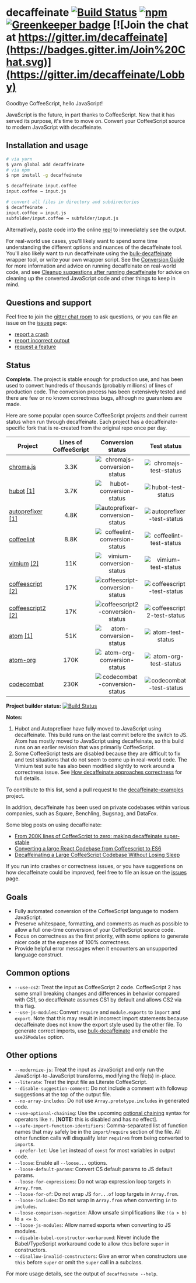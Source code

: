 # decaffeinate [![Build Status](https://travis-ci.org/decaffeinate/decaffeinate.svg?branch=master)](https://travis-ci.org/decaffeinate/decaffeinate) [![npm](https://img.shields.io/npm/v/decaffeinate.svg)](https://www.npmjs.com/package/decaffeinate) [![Greenkeeper badge](https://badges.greenkeeper.io/decaffeinate/decaffeinate.svg)](https://greenkeeper.io/) [![Join the chat at https://gitter.im/decaffeinate](https://badges.gitter.im/Join%20Chat.svg)](https://gitter.im/decaffeinate/Lobby)


Goodbye CoffeeScript, hello JavaScript!

JavaScript is the future, in part thanks to CoffeeScript. Now that it has served
its purpose, it's time to move on. Convert your CoffeeScript source to modern
JavaScript with decaffeinate.

## Installation and usage

```sh
# via yarn
$ yarn global add decaffeinate
# via npm
$ npm install -g decaffeinate

$ decaffeinate input.coffee
input.coffee → input.js

# convert all files in directory and subdirectories
$ decaffeinate .
input.coffee → input.js
subfolder/input.coffee → subfolder/input.js
```

Alternatively, paste code into the online [repl] to immediately see the output.

For real-world use cases, you'll likely want to spend some time understanding
the different options and nuances of the decaffeinate tool. You'll also likely
want to run decaffeinate using the [bulk-decaffeinate] wrapper tool, or write
your own wrapper script. See the [Conversion Guide][conversion-guide] for more
information and advice on running decaffeinate on real-world code, and see
[Cleanup suggestions after running decaffeinate][suggestions] for advice on
cleaning up the converted JavaScript code and other things to keep in mind.

## Questions and support

Feel free to join the [gitter chat room](https://gitter.im/decaffeinate/Lobby)
to ask questions, or you can file an issue on the [issues] page:
- [report a crash][crash-issue]
- [report incorrect output][wrong-issue]
- [request a feature][feature-issue]

## Status

**Complete.** The project is stable enough for production use, and has been used
to convert hundreds of thousands (probably millions) of lines of production
code. The conversion process has been extensively tested and there are few or no
known correctness bugs, although no guarantees are made.

Here are some popular open source CoffeeScript projects and their current status
when run through decaffeinate. Each project has a decaffeinate-specific fork
that is re-created from the original repo once per day.

Project                                                   | Lines of CoffeeScript | Conversion status                  | Test status
--------------------------------------------------------  |:---------------------:|:---------------------------------: |:---------------------------:
[chroma.js]                                               | 3.3K                  | ![chromajs-conversion-status]      | ![chromajs-test-status]
[hubot][hubot] [\[1\]](#converted-note)                   | 3.7K                  | ![hubot-conversion-status]         | ![hubot-test-status]
[autoprefixer][autoprefixer] [\[1\]](#converted-note)     | 4.8K                  | ![autoprefixer-conversion-status]  | ![autoprefixer-test-status]
[coffeelint]                                              | 8.8K                  | ![coffeelint-conversion-status]    | ![coffeelint-test-status]
[vimium][vimium] [\[2\]](#correctness-note)               | 11K                   | ![vimium-conversion-status]        | ![vimium-test-status]
[coffeescript][coffeescript] [\[2\]](#correctness-note)   | 17K                   | ![coffeescript-conversion-status]  | ![coffeescript-test-status]
[coffeescript2][coffeescript2] [\[2\]](#correctness-note) | 17K                   | ![coffeescript2-conversion-status] | ![coffeescript2-test-status]
[atom][atom] [\[1\]](#converted-note)                     | 51K                   | ![atom-conversion-status]          | ![atom-test-status]
[atom-org]                                                | 170K                  | ![atom-org-conversion-status]      | ![atom-org-test-status]
[codecombat]                                              | 230K                  | ![codecombat-conversion-status]    | ![codecombat-test-status]

**Project builder status:** [![Build Status](https://travis-ci.org/decaffeinate/decaffeinate-example-builder.svg?branch=master)](https://travis-ci.org/decaffeinate/decaffeinate-example-builder)

**Notes:**
1. <a id='converted-note'></a>Hubot and Autoprefixer have fully moved to
   JavaScript using decaffeinate. This build runs on the last commit before the
   switch to JS. Atom has mostly moved to JavaScript using decaffeinate, so this
   build runs on an earlier revision that was primarily CoffeeScript.
2. <a id='correctness-note'></a>Some CoffeeScript tests are disabled because
   they are difficult to fix and test situations that do not seem to come up in
   real-world code. The Vimium test suite has also been modified slightly to
   work around a correctness issue. See
   [How decaffeinate approaches correctness][correctness-issues] for full details.

To contribute to this list, send a pull request to the [decaffeinate-examples]
project.

In addition, decaffeinate has been used on private codebases within various
companies, such as Square, Benchling, Bugsnag, and DataFox.

Some blog posts on using decaffeinate:
* [From 200K lines of CoffeeScript to zero: making decaffeinate super-stable][benchling-blog-post]
* [Converting a large React Codebase from Coffeescript to ES6][bugsnag-blog-post]
* [Decaffeinating a Large CoffeeScript Codebase Without Losing Sleep][datafox-blog-post]

If you run into crashes or correctness issues, or you have suggestions on how
decaffeinate could be improved, feel free to file an issue on the [issues] page.

[chroma.js]: https://github.com/decaffeinate-examples/chroma.js
[hubot]: https://github.com/decaffeinate-examples/hubot
[autoprefixer]: https://github.com/decaffeinate-examples/autoprefixer
[coffeelint]: https://github.com/decaffeinate-examples/coffeelint
[vimium]: https://github.com/decaffeinate-examples/vimium
[coffeescript]: https://github.com/decaffeinate-examples/coffeescript
[coffeescript2]: https://github.com/decaffeinate-examples/coffeescript2
[atom]: https://github.com/decaffeinate-examples/atom
[atom-org]: https://github.com/decaffeinate-examples/atom-org
[codecombat]: https://github.com/decaffeinate-examples/codecombat

[decaffeinate-examples]: https://github.com/decaffeinate/decaffeinate-examples

[chromajs-conversion-status]: https://decaffeinate-examples.github.io/chroma.js/conversion-status.svg
[chromajs-test-status]: https://decaffeinate-examples.github.io/chroma.js/test-status.svg
[hubot-conversion-status]: https://decaffeinate-examples.github.io/hubot/conversion-status.svg
[hubot-test-status]: https://decaffeinate-examples.github.io/hubot/test-status.svg
[autoprefixer-conversion-status]: https://decaffeinate-examples.github.io/autoprefixer/conversion-status.svg
[autoprefixer-test-status]: https://decaffeinate-examples.github.io/autoprefixer/test-status.svg
[coffeelint-conversion-status]: https://decaffeinate-examples.github.io/coffeelint/conversion-status.svg
[coffeelint-test-status]: https://decaffeinate-examples.github.io/coffeelint/test-status.svg
[vimium-conversion-status]: https://decaffeinate-examples.github.io/vimium/conversion-status.svg
[vimium-test-status]: https://decaffeinate-examples.github.io/vimium/test-status.svg
[coffeescript-conversion-status]: https://decaffeinate-examples.github.io/coffeescript/conversion-status.svg
[coffeescript-test-status]: https://decaffeinate-examples.github.io/coffeescript/test-status.svg
[coffeescript2-conversion-status]: https://decaffeinate-examples.github.io/coffeescript2/conversion-status.svg
[coffeescript2-test-status]: https://decaffeinate-examples.github.io/coffeescript2/test-status.svg
[atom-conversion-status]: https://decaffeinate-examples.github.io/atom/conversion-status.svg
[atom-test-status]: https://decaffeinate-examples.github.io/atom/test-status.svg
[atom-org-conversion-status]: https://decaffeinate-examples.github.io/atom-org/conversion-status.svg
[atom-org-test-status]: https://decaffeinate-examples.github.io/atom-org/test-status.svg
[codecombat-conversion-status]: https://decaffeinate-examples.github.io/codecombat/conversion-status.svg
[codecombat-test-status]: https://decaffeinate-examples.github.io/codecombat/test-status.svg

[benchling-blog-post]: https://benchling.engineering/from-200k-lines-of-coffeescript-to-zero-making-decaffeinate-super-stable-4de0ca68d9bc
[bugsnag-blog-post]: https://blog.bugsnag.com/converting-a-large-react-codebase-from-coffeescript-to-es6/
[datafox-blog-post]: https://eng.datafox.com/javascript/2017/07/18/decaffeinating-large-coffeescript-codebase/

## Goals

* Fully automated conversion of the CoffeeScript language to modern JavaScript.
* Preserve whitespace, formatting, and comments as much as possible to allow
  a full one-time conversion of your CoffeeScript source code.
* Focus on correctness as the first priority, with some options to generate
  nicer code at the expense of 100% correctness.
* Provide helpful error messages when it encounters an unsupported language
  construct.

## Common options

* `--use-cs2`: Treat the input as CoffeeScript 2 code. CoffeeScript 2 has some
  small breaking changes and differences in behavior compared with CS1, so
  decaffeinate assumes CS1 by default and allows CS2 via this flag.
* `--use-js-modules`: Convert `require` and `module.exports` to `import` and
  `export`. Note that this may result in incorrect import statements because
  decaffeinate does not know the export style used by the other file. To
  generate correct imports, use [bulk-decaffeinate][bulk-decaffeinate] and
  enable the `useJSModules` option.

## Other options

* `--modernize-js`: Treat the input as JavaScript and only run the
  JavaScript-to-JavaScript transforms, modifying the file(s) in-place.
* `--literate`: Treat the input file as Literate CoffeeScript.
* `--disable-suggestion-comment`: Do not include a comment with followup
  suggestions at the top of the output file.
* `--no-array-includes`: Do not use `Array.prototype.includes` in generated
  code.
* `--use-optional-chaining`: Use the upcoming
  [optional chaining](https://github.com/tc39/proposal-optional-chaining) syntax
  for operators like `?.` [**NOTE:** this is disabled and has no effect].
* `--safe-import-function-identifiers`: Comma-separated list of function names
  that may safely be in the `import`/`require` section of the file. All other
  function calls will disqualify later `require`s from being converted to
  `import`s.
* `--prefer-let`: Use `let` instead of `const` for most variables in output
  code.
* `--loose`: Enable all `--loose...` options.
* `--loose-default-params`: Convert CS default params to JS default params.
* `--loose-for-expressions`: Do not wrap expression loop targets in `Array.from`.
* `--loose-for-of`: Do not wrap JS `for...of` loop targets in `Array.from`.
* `--loose-includes`: Do not wrap in `Array.from` when converting `in` to `includes`.
* `--loose-comparison-negation`: Allow unsafe simplifications like `!(a > b)` to `a <= b`.
* `--loose-js-modules`: Allow named exports when converting to JS modules.
* `--disable-babel-constructor-workaround`: Never include the Babel/TypeScript
  workaround code to allow `this` before `super` in constructors.
* `--disallow-invalid-constructors`: Give an error when constructors use `this`
  before `super` or omit the `super` call in a subclass.

For more usage details, see the output of `decaffeinate --help`.

[repl]: http://decaffeinate-project.org/repl/
[bulk-decaffeinate]: https://github.com/decaffeinate/bulk-decaffeinate
[issues]: https://github.com/decaffeinate/decaffeinate/issues
[crash-issue]: https://github.com/decaffeinate/decaffeinate/issues/new?template=crash.md
[wrong-issue]: https://github.com/decaffeinate/decaffeinate/issues/new?template=wrong.md
[feature-issue]: https://github.com/decaffeinate/decaffeinate/issues/new?template=feature.md
[conversion-guide]: https://github.com/decaffeinate/decaffeinate/blob/master/docs/conversion-guide.md
[suggestions]: https://github.com/decaffeinate/decaffeinate/blob/master/docs/suggestions.md
[correctness-issues]: https://github.com/decaffeinate/decaffeinate/blob/master/docs/correctness-issues.md
